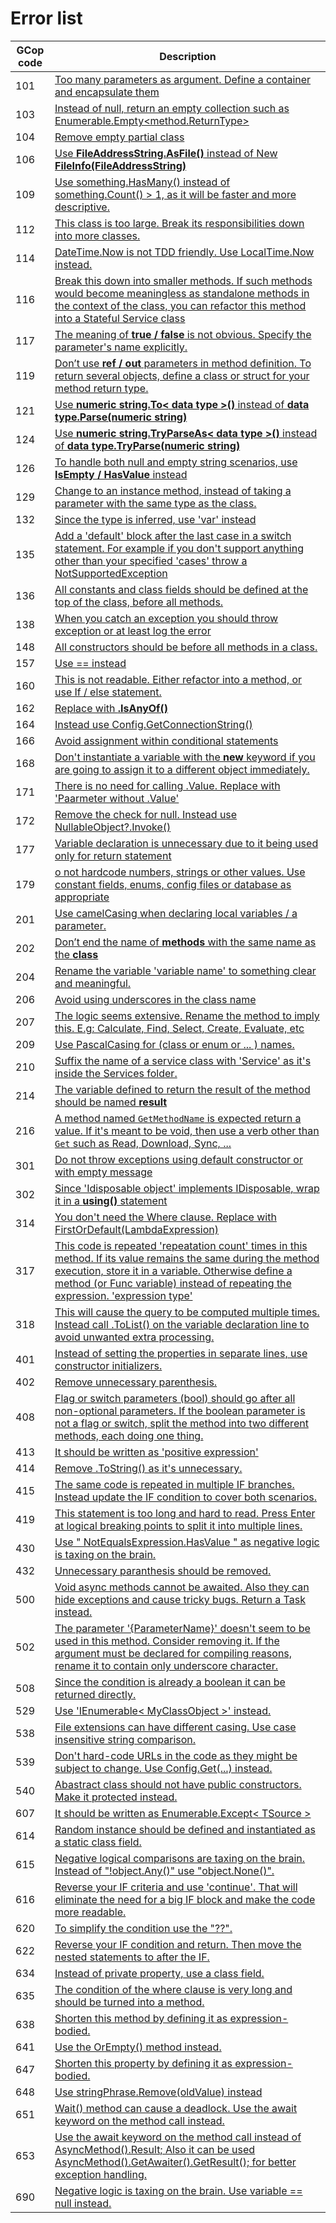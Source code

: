 
# Error list

GCop code | Description
--- | ---
101 | [Too many parameters as argument. Define a container and encapsulate them](/Rules/GCop101.md)
103 | [Instead of null, return an empty collection such as Enumerable.Empty<method.ReturnType>](/Rules/GCop103.md)
104 | [Remove empty partial class](/Rules/GCop104.md)
106 | [Use **FileAddressString.AsFile()** instead of New **FileInfo(FileAddressString)**](/Rules/GCop106.md)
109 | [Use something.HasMany() instead of something.Count() > 1, as it will be faster and more descriptive.](/Rules/GCop109.md)
112 | [This class is too large. Break its responsibilities down into more classes.](/Rules/GCop112.md)
114 | [DateTime.Now is not TDD friendly. Use LocalTime.Now instead.](/Rules/GCop114.md)
116 | [Break this down into smaller methods. If such methods would become meaningless as standalone methods in the context of the class, you can refactor this method into a Stateful Service class](/Rules/GCop116.md)
117 | [The meaning of **true / false** is not obvious. Specify the parameter's name explicitly.](/Rules/GCop117.md)
119 | [Don’t use **ref / out** parameters in method definition. To return several objects, define a class or struct for your method return type.](/Rules/GCop119.md)
121 | [Use **numeric string.To< data type >()** instead of **data type.Parse(numeric string)**](/Rules/GCop121.md)
124 | [Use **numeric string.TryParseAs< data type >()** instead of **data type.TryParse(numeric string)**](/Rules/GCop124.md)
126 | [To handle both null and empty string scenarios, use **IsEmpty / HasValue** instead](/Rules/GCop126.md)
129 | [Change to an instance method, instead of taking a parameter  with the same type as the class.](/Rules/GCop129.md)
132 | [Since the type is inferred, use 'var' instead](/Rules/GCop132.md)
135 | [Add a 'default' block after the last case in a switch statement. For example if you don't support anything other than your specified 'cases' throw a NotSupportedException](/Rules/GCop135.md)
136 | [All constants and class fields should be defined at the top of the class, before all methods.](/Rules/GCop136.md)
138 | [When you catch an exception you should throw exception or at least log the error](/Rules/GCop138.md)
148 | [All constructors should be before all methods in a class.](/Rules/GCop148.md)
157 | [Use == instead](/Rules/GCop157.md)
160 | [This is not readable. Either refactor into a method, or use If / else statement.](/Rules/GCop160.md)
162 | [Replace with **.IsAnyOf()**](/Rules/GCop162.md)
164 | [Instead use Config.GetConnectionString()](/Rules/GCop164.md)
166 | [Avoid assignment within conditional statements](/Rules/GCop166.md)
168 | [Don't instantiate a variable with the **new** keyword if you are going to assign it to a different object immediately.](/Rules/GCop168.md)
171 | [There is no need for calling .Value. Replace with 'Paarmeter without .Value'](/Rules/GCop171.md)
172 | [Remove the check for null. Instead use NullableObject?.Invoke()](/Rules/GCop172.md)
177 | [Variable declaration is unnecessary due to it being used only for return statement](/Rules/GCop177.md)
179 | [o not hardcode numbers, strings or other values. Use constant fields, enums, config files or database as appropriate](/Rules/GCop179.md)
201 | [Use camelCasing when declaring local variables / a parameter.](/Rules/GCop201.md)
202 | [Don’t end the name of **methods** with the same name as the **class**](/Rules/GCop202.md)
204 | [Rename the variable 'variable name' to something clear and meaningful.](/Rules/GCop204.md)
206 | [Avoid using underscores in the class name](/Rules/GCop206.md)
207 | [The logic seems extensive. Rename the method to imply this. E.g: Calculate, Find, Select, Create, Evaluate, etc](/Rules/GCop207.md)
209 | [Use PascalCasing for (class or enum or ... ) names.](/Rules/GCop209.md)
210 | [Suffix the name of a service class with 'Service' as it's inside the Services folder.](/Rules/GCop210.md)
214 | [The variable defined to return the result of the method should be named **result**](/Rules/GCop214.md)
216 | [A method named `GetMethodName` is expected return a value. If it's meant to be void, then use a verb other than `Get` such as Read, Download, Sync, ...](/Rules/GCop216.md)
301 | [Do not throw exceptions using default constructor or with empty message](/Rules/GCop301.md)
302 | [Since 'Idisposable object' implements IDisposable, wrap it in a **using()** statement](/Rules/GCop302.md)
314 | [You don't need the Where clause. Replace with FirstOrDefault(LambdaExpression)](/Rules/GCop314.md)
317 | [This code is repeated 'repeatation count' times in this method. If its value remains the same during the method execution, store it in a variable. Otherwise define a method (or Func<T> variable) instead of repeating the expression. 'expression type'](/Rules/GCop317.md)
318 | [This will cause the query to be computed multiple times. Instead call .ToList() on the variable declaration line to avoid unwanted extra processing.](/Rules/GCop318.md)
401 | [Instead of setting the properties in separate lines, use constructor initializers.](/Rules/GCop401.md)
402 | [Remove unnecessary parenthesis.](/Rules/GCop402.md)
408 | [Flag or switch parameters (bool) should go after all non-optional parameters. If the boolean parameter is not a flag or switch, split the method into two different methods, each doing one thing.](/Rules/GCop408.md)
413 | [It should be written as 'positive expression'](/Rules/GCop413.md)
414 | [Remove .ToString() as it's unnecessary.](/Rules/GCop414.md)
415 | [The same code is repeated in multiple IF branches. Instead update the IF condition to cover both scenarios.](/Rules/GCop415.md)
419 | [This statement is too long and hard to read. Press Enter at logical breaking points to split it into multiple lines.](/Rules/GCop419.md)
430 | [Use \" NotEqualsExpression.HasValue \" as negative logic is taxing on the brain.](/Rules/GCop430.md)
432 | [Unnecessary paranthesis should be removed.](/Rules/GCop432.md)
500 | [Void async methods cannot be awaited. Also they can hide exceptions and cause tricky bugs. Return a Task instead.](/Rules/GCop500.md)
502 | [The parameter '{ParameterName}' doesn't seem to be used in this method. Consider removing it. If the argument must be declared for compiling reasons, rename it to contain only underscore character.](/Rules/GCop502.md)
508 | [Since the condition is already a boolean it can be returned directly.](/Rules/GCop508.md)
529 | [Use 'IEnumerable< MyClassObject >' instead.](/Rules/GCop529.md)
538 | [File extensions can have different casing. Use case insensitive string comparison.](/Rules/GCop538.md)
539 | [Don't hard-code URLs in the code as they might be subject to change. Use Config.Get(...) instead.](/Rules/GCop539.md)
540 | [Abastract class should not have public constructors. Make it protected instead.](/Rules/GCop540.md)
607 | [It should be written as Enumerable.Except< TSource >](/Rules/GCop607.md)
614 | [Random instance should be defined and instantiated as a static class field.](/Rules/GCop614.md)
615 | [Negative logical comparisons are taxing on the brain. Instead of "!object.Any()" use "object.None()".](/Rules/GCop615.md)
616 | [Reverse your IF criteria and use 'continue'. That will eliminate the need for a big IF block and make the code more readable.](/Rules/GCop616.md)
620 | [To simplify the condition use the "??".](/Rules/GCop620.md)
622 | [Reverse your IF condition and return. Then move the nested statements to after the IF.](/Rules/GCop622.md)
634 | [Instead of private property, use a class field.](/Rules/GCop634.md)
635 | [The condition of the where clause is very long and should be turned into a method.](/Rules/GCop635.md)
638 | [Shorten this method by defining it as expression-bodied.](/Rules/GCop638.md)
641 | [Use the OrEmpty() method instead.](/Rules/GCop641.md)
647 | [Shorten this property by defining it as expression-bodied.](/Rules/GCop647.md)
648 | [Use stringPhrase.Remove(oldValue) instead](/Rules/GCop648.md)
651 | [Wait() method can cause a deadlock. Use the await keyword on the method call instead.](/Rules/GCop651.md)
653 | [Use the await keyword on the method call instead of AsyncMethod().Result; Also it can be used AsyncMethod().GetAwaiter().GetResult(); for better exception handling.](/Rules/GCop653.md)
690 | [Negative logic is taxing on the brain. Use variable == null instead.](/Rules/GCop690.md)
